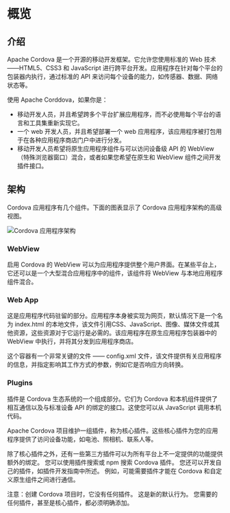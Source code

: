 # 概览

## 介绍

Apache Cordova 是一个开源的移动开发框架。它允许您使用标准的 Web 技术——HTML5、CSS3 和 JavaScript 进行跨平台开发。应用程序在针对每个平台的包装器内执行，通过标准的 API 来访问每个设备的能力，如传感器、数据、网络状态等。

使用 Apache Corddova，如果你是：

* 移动开发人员，并且希望跨多个平台扩展应用程序，而不必使用每个平台的语言和工具集重新实现它。
* 一个 web 开发人员，并且希望部署一个 web 应用程序，该应用程序被打包用于在各种应用程序商店门户中进行分发。
* 移动开发人员希望将原生应用程序组件与可以访问设备级 API 的 WebView（特殊浏览器窗口）混合，或者如果您希望在原生和 WebView 组件之间开发插件接口。

## 架构

Cordova 应用程序有几个组件。下面的图表显示了 Cordova 应用程序架构的高级视图。

![Cordova 应用程序架构](https://cordova.apache.org/static/img/guide/cordovaapparchitecture.png)

### WebView

启用 Cordova 的 WebView 可以为应用程序提供整个用户界面。在某些平台上，它还可以是一个大型混合应用程序中的组件，该组件将 WebView 与本地应用程序组件混合。

### Web App

这是应用程序代码驻留的部分。应用程序本身被实现为网页，默认情况下是一个名为 index.html 的本地文件，该文件引用CSS、JavaScript、图像、媒体文件或其他资源，这些资源对于它运行是必需的。该应用程序在原生应用程序包装器中的 WebView 中执行，并将其分发到应用程序商店。

这个容器有一个非常关键的文件 —— config.xml 文件，该文件提供有关应用程序的信息，并指定影响其工作方式的参数，例如它是否响应方向转换。

### Plugins

插件是 Cordova 生态系统的一个组成部分。它们为 Cordova 和本机组件提供了相互通信以及与标准设备 API 的绑定的接口。这使您可以从 JavaScript 调用本机代码。

Apache Cordova 项目维护一组插件，称为核心插件。这些核心插件为您的应用程序提供了访问设备功能，如电池、照相机、联系人等。

除了核心插件之外，还有一些第三方插件可以为所有平台上不一定提供的功能提供额外的绑定。 您可以使用插件搜索或 npm 搜索 Cordova 插件。 您还可以开发自己的插件，如插件开发指南中所述。 例如，可能需要插件才能在 Cordova 和自定义原生组件之间进行通信。

注意：创建 Cordova 项目时，它没有任何插件。 这是新的默认行为。 您需要的任何插件，甚至是核心插件，都必须明确添加。